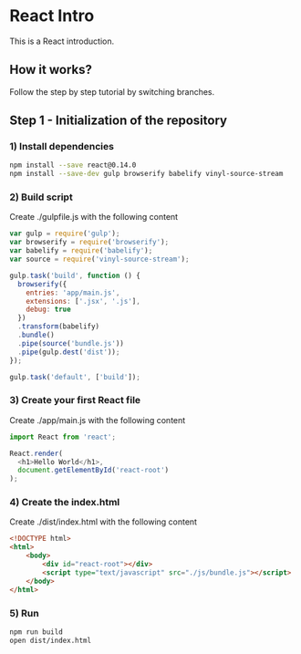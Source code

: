 # React Intro
This is a React introduction.

## How it works?
Follow the step by step tutorial by switching branches.

## Step 1 - Initialization of the repository
### 1) Install dependencies
```bash
npm install --save react@0.14.0
npm install --save-dev gulp browserify babelify vinyl-source-stream
```

### 2) Build script
Create ./gulpfile.js with the following content
```javascript
var gulp = require('gulp');
var browserify = require('browserify');
var babelify = require('babelify');
var source = require('vinyl-source-stream');

gulp.task('build', function () {
  browserify({
    entries: 'app/main.js',
    extensions: ['.jsx', '.js'],
    debug: true
  })
  .transform(babelify)
  .bundle()
  .pipe(source('bundle.js'))
  .pipe(gulp.dest('dist'));
});

gulp.task('default', ['build']);
```

### 3) Create your first React file
Create ./app/main.js with the following content
```javascript
import React from 'react';

React.render(
  <h1>Hello World</h1>,
  document.getElementById('react-root')
);
```

### 4) Create the index.html
Create ./dist/index.html with the following content
```html
<!DOCTYPE html>
<html>
	<body>
		<div id="react-root"></div>
		<script type="text/javascript" src="./js/bundle.js"></script>
	</body>
</html>
```

### 5) Run
```bash
npm run build
open dist/index.html
```
